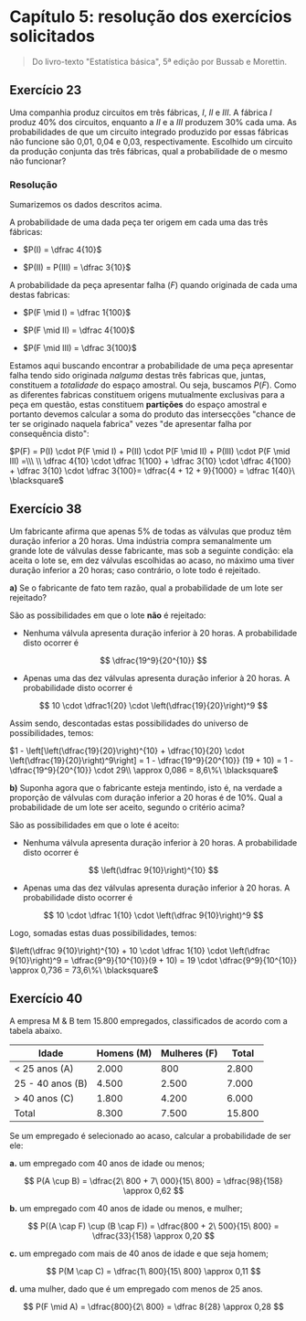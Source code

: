 # Capítulo 5: resolução dos exercícios solicitados

> Do livro-texto "Estatística básica", 5ª edição por Bussab e Morettin.

## Exercício 23

Uma companhia produz circuitos em três fábricas, $I$, $II$ e $III$. A fábrica $I$ produz 40% dos circuitos, enquanto a $II$ e a $III$ produzem 30% cada uma. As probabilidades de que um circuito integrado produzido por essas fábricas não funcione são 0,01, 0,04 e 0,03, respectivamente. Escolhido um circuito da produção conjunta das três fábricas, qual a probabilidade de o mesmo não funcionar?

### Resolução

Sumarizemos os dados descritos acima.

A probabilidade de uma dada peça ter origem em cada uma das três fábricas:

- $P(I) = \dfrac 4{10}$

- $P(II) = P(III) = \dfrac 3{10}$

A probabilidade da peça apresentar falha $(F)$ quando originada de cada uma destas fabricas:

- $P(F \mid I) = \dfrac 1{100}$

- $P(F \mid II) = \dfrac 4{100}$

- $P(F \mid III) = \dfrac 3{100}$

Estamos aqui buscando encontrar a probabilidade de uma peça apresentar falha tendo sido originada *nalguma* destas três fabricas que, juntas, constituem a *totalidade* do espaço amostral. Ou seja, buscamos $P(F)$. Como as diferentes fabricas constituem origens mutualmente exclusivas para a peça em questão, estas constituem **partições** do espaço amostral e portanto devemos calcular a soma do produto das intersecções "chance de ter se originado naquela fabrica" vezes "de apresentar falha por consequência disto":

$P(F) = P(I) \cdot P(F \mid I) + P(II) \cdot P(F \mid II) +
P(III) \cdot P(F \mid III) =\\\ \\ \dfrac 4{10} \cdot \dfrac 1{100} + \dfrac 3{10} \cdot \dfrac 4{100} + \dfrac 3{10} \cdot \dfrac 3{100}= \dfrac{4 + 12 + 9}{1000} = \dfrac 1{40}\ \blacksquare$

## Exercício 38

Um fabricante afirma que apenas 5% de todas as válvulas que produz têm duração inferior a 20 horas. Uma indústria compra semanalmente um grande lote de válvulas desse fabricante, mas sob a seguinte condição: ela aceita o lote se, em dez válvulas escolhidas ao acaso, no máximo uma tiver duração inferior a 20 horas; caso contrário, o lote todo é rejeitado.

**a)** Se o fabricante de fato tem razão, qual a probabilidade de um lote ser rejeitado?

São as possibilidades em que o lote **não** é rejeitado:

- Nenhuma válvula apresenta duração inferior à 20 horas. A probabilidade disto ocorrer é

$$
\dfrac{19^9}{20^{10}}
$$

- Apenas uma das dez válvulas apresenta duração inferior à 20 horas. A probabilidade disto ocorrer é

$$
10 \cdot \dfrac1{20} \cdot \left(\dfrac{19}{20}\right)^9
$$

Assim sendo, descontadas estas possibilidades do universo de possibilidades, temos:

$1 - \left[\left(\dfrac{19}{20}\right)^{10} + \dfrac{10}{20} \cdot \left(\dfrac{19}{20}\right)^9\right] = 1 - \dfrac{19^9}{20^{10}} (19 + 10) = 1 - \dfrac{19^9}{20^{10}} \cdot  29\\ \approx 0,086 = 8,6\%\ \blacksquare$

**b)** Suponha agora que o fabricante esteja mentindo, isto é, na verdade a proporção de válvulas com duração inferior a 20 horas é de 10%. Qual a probabilidade de um lote ser aceito, segundo o critério acima?

São as possibilidades em que o lote é aceito:

- Nenhuma válvula apresenta duração inferior à 20 horas. A probabilidade disto ocorrer é

$$
\left(\dfrac 9{10}\right)^{10}
$$

- Apenas uma das dez válvulas apresenta duração inferior à 20 horas. A probabilidade disto ocorrer é

$$
10 \cdot \dfrac 1{10} \cdot \left(\dfrac 9{10}\right)^9
$$

Logo, somadas estas duas possibilidades, temos:

$\left(\dfrac 9{10}\right)^{10} + 10 \cdot \dfrac 1{10} \cdot \left(\dfrac 9{10}\right)^9 = \dfrac{9^9}{10^{10}}(9 + 10) = 19 \cdot \dfrac{9^9}{10^{10}} \approx 0,736 = 73,6\%\ \blacksquare$

## Exercício 40

A empresa M & B tem 15.800 empregados, classificados de acordo com a tabela abaixo.

| Idade            | Homens (M) | Mulheres (F) | Total  |
| ---------------- | ---------- | ------------ | ------ |
| < 25 anos (A)    | 2.000      | 800          | 2.800  |
| 25 - 40 anos (B) | 4.500      | 2.500        | 7.000  |
| > 40 anos (C)    | 1.800      | 4.200        | 6.000  |
| Total            | 8.300      | 7.500        | 15.800 |

Se um empregado é selecionado ao acaso, calcular a probabilidade de ser ele:

**a.** um empregado com 40 anos de idade ou menos;

$$
P(A \cup B) = \dfrac{2\ 800 + 7\ 000}{15\ 800} =
\dfrac{98}{158} \approx 0,62
$$

**b.** um empregado com 40 anos de idade ou menos, e mulher;

$$
P((A \cap F) \cup (B \cap F)) = \dfrac{800 + 2\ 500}{15\ 800}
= \dfrac{33}{158} \approx 0,20
$$

**c.** um empregado com mais de 40 anos de idade e que seja homem;

$$
P(M \cap C) = \dfrac{1\ 800}{15\ 800} \approx 0,11
$$

**d.** uma mulher, dado que é um empregado com menos de 25 anos.

$$
P(F \mid A) = \dfrac{800}{2\ 800} = \dfrac 8{28} \approx 0,28
$$